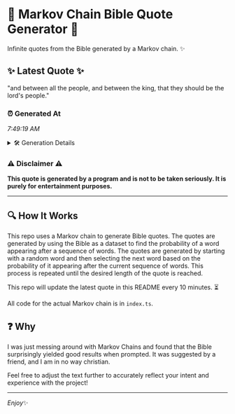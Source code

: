# 📖 Markov Chain Bible Quote Generator 📖

Infinite quotes from the Bible generated by a Markov chain. ✨

## ✨ Latest Quote ✨
"and between all the people, and between the king, that they should be the lord's people."

### ⏰ Generated At
*7:49:19 AM*

<details>
    <summary>🛠️ Generation Details</summary>
    <p>
        <strong>🌱 Seed:</strong> and<br>
        <strong>🔄 Iterations:</strong> 15<br>
        <strong>📜 Context History:</strong><br>[ and ]: between<br>[ and, between ]: all<br>[ and, between, all ]: the<br>[ and, between, all, the ]: people,<br>[ and, between, all, the, people, ]: and<br>[ and, between, all, the, people,, and ]: between<br>[ between, all, the, people,, and, between ]: the<br>[ all, the, people,, and, between, the ]: king,<br>[ the, people,, and, between, the, king, ]: that<br>[ people,, and, between, the, king,, that ]: they<br>[ and, between, the, king,, that, they ]: should<br>[ between, the, king,, that, they, should ]: be<br>[ the, king,, that, they, should, be ]: the<br>[ king,, that, they, should, be, the ]: lord's<br>[ that, they, should, be, the, lord's ]: people.<br>
    </p>
</details>

### ⚠️ Disclaimer ⚠️
**This quote is generated by a program and is not to be taken seriously. It is purely for entertainment purposes.**

---

## 🔍 How It Works

This repo uses a Markov chain to generate Bible quotes. The quotes are generated by using the Bible as a dataset to find the probability of a word appearing after a sequence of words. The quotes are generated by starting with a random word and then selecting the next word based on the probability of it appearing after the current sequence of words. This process is repeated until the desired length of the quote is reached.

This repo will update the latest quote in this README every 10 minutes. ⏳

All code for the actual Markov chain is in `index.ts`.

## ❓ Why

I was just messing around with Markov Chains and found that the Bible surprisingly yielded good results when prompted. 
It was suggested by a friend, and I am in no way christian.

Feel free to adjust the text further to accurately reflect your intent and experience with the project!

---

*Enjoy*✨
